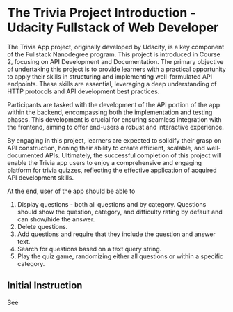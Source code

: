 # The Trivia Project Introduction - Udacity Fullstack of Web Developer

The Trivia App project, originally developed by Udacity, is a key component of the Fullstack Nanodegree program. This project is introduced in Course 2, focusing on API Development and Documentation. The primary objective of undertaking this project is to provide learners with a practical opportunity to apply their skills in structuring and implementing well-formulated API endpoints. These skills are essential, leveraging a deep understanding of HTTP protocols and API development best practices.

Participants are tasked with the development of the API portion of the app within the backend, encompassing both the implementation and testing phases. This development is crucial for ensuring seamless integration with the frontend, aiming to offer end-users a robust and interactive experience.

By engaging in this project, learners are expected to solidify their grasp on API construction, honing their ability to create efficient, scalable, and well-documented APIs. Ultimately, the successful completion of this project will enable the Trivia app users to enjoy a comprehensive and engaging platform for trivia quizzes, reflecting the effective application of acquired API development skills.

At the end, user of the app should be able to

1. Display questions - both all questions and by category. Questions should show the question, category, and difficulty rating by default and can show/hide the answer.
2. Delete questions.
3. Add questions and require that they include the question and answer text.
4. Search for questions based on a text query string.
5. Play the quiz game, randomizing either all questions or within a specific category.

## Initial Instruction

See
